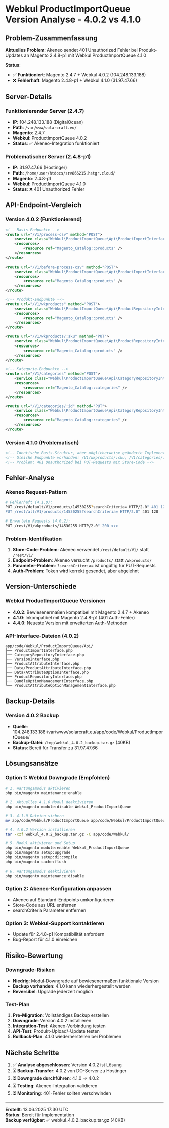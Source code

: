 # Webkul ProductImportQueue Version Analyse - 4.0.2 vs 4.1.0

## Problem-Zusammenfassung
**Aktuelles Problem**: Akeneo sendet 401 Unauthorized Fehler bei Produkt-Updates an Magento 2.4.8-p1 mit Webkul ProductImportQueue 4.1.0

**Status**: 
- ✅ **Funktioniert**: Magento 2.4.7 + Webkul 4.0.2 (104.248.133.188)
- ❌ **Fehlerhaft**: Magento 2.4.8-p1 + Webkul 4.1.0 (31.97.47.66)

## Server-Details

### Funktionierender Server (2.4.7)
- **IP**: 104.248.133.188 (DigitalOcean)
- **Path**: `/var/www/solarcraft.eu/`
- **Magento**: 2.4.7
- **Webkul**: ProductImportQueue 4.0.2
- **Status**: ✅ Akeneo-Integration funktioniert

### Problematischer Server (2.4.8-p1)
- **IP**: 31.97.47.66 (Hostinger)  
- **Path**: `/home/user/htdocs/srv866215.hstgr.cloud/`
- **Magento**: 2.4.8-p1
- **Webkul**: ProductImportQueue 4.1.0
- **Status**: ❌ 401 Unauthorized Fehler

## API-Endpoint-Vergleich

### Version 4.0.2 (Funktionierend)
```xml
<!-- Basis-Endpunkte -->
<route url="/V1/process-csv" method="POST">
    <service class="Webkul\ProductImportQueue\Api\ProductImportInterface" method="processCsv"/>
    <resources>
        <resource ref="Magento_Catalog::products" />
    </resources>
</route>

<route url="/V1/before-process-csv" method="POST">
    <service class="Webkul\ProductImportQueue\Api\ProductImportInterface" method="beforeProcessCsv"/>
    <resources>
        <resource ref="Magento_Catalog::products" />
    </resources>
</route>

<!-- Produkt-Endpunkte -->
<route url="/V1/wkproducts" method="POST">
    <service class="Webkul\ProductImportQueue\Api\ProductRepositoryInterface" method="save"/>
    <resources>
        <resource ref="Magento_Catalog::products" />
    </resources>
</route>

<route url="/V1/wkproducts/:sku" method="PUT">
    <service class="Webkul\ProductImportQueue\Api\ProductRepositoryInterface" method="save" />
    <resources>
        <resource ref="Magento_Catalog::products" />
    </resources>
</route>

<!-- Kategorie-Endpunkte -->
<route url="/V1/categories" method="POST">
    <service class="Webkul\ProductImportQueue\Api\CategoryRepositoryInterface" method="save" />
    <resources>
        <resource ref="Magento_Catalog::categories" />
    </resources>
</route>

<route url="/V1/categories/:id" method="PUT">
    <service class="Webkul\ProductImportQueue\Api\CategoryRepositoryInterface" method="save" />
    <resources>
        <resource ref="Magento_Catalog::categories" />
    </resources>
</route>
```

### Version 4.1.0 (Problematisch)
```xml
<!-- Identische Basis-Struktur, aber möglicherweise geänderte Implementierung -->
<!-- Gleiche Endpunkte vorhanden: /V1/wkproducts/:sku, /V1/categories/:id -->
<!-- Problem: 401 Unauthorized bei PUT-Requests mit Store-Code -->
```

## Fehler-Analyse

### Akeneo Request-Pattern
```bash
# Fehlerhaft (4.1.0):
PUT /rest/default/V1/products/14530255?searchCriteria= HTTP/2.0" 401 120
PUT /rest/all/V1/products/14530255?searchCriteria= HTTP/2.0" 401 120

# Erwartete Requests (4.0.2):
PUT /rest/V1/wkproducts/14530255 HTTP/2.0" 200 xxx
```

### Problem-Identifikation
1. **Store-Code-Problem**: Akeneo verwendet `/rest/default/V1/` statt `/rest/V1/`
2. **Endpoint-Problem**: Akeneo versucht `/products/` statt `/wkproducts/`
3. **Parameter-Problem**: `?searchCriteria=` ist ungültig für PUT-Requests
4. **Auth-Problem**: Token wird korrekt gesendet, aber abgelehnt

## Version-Unterschiede

### Webkul ProductImportQueue Versionen
- **4.0.2**: Bewiesenermaßen kompatibel mit Magento 2.4.7 + Akeneo
- **4.1.0**: Inkompatibel mit Magento 2.4.8-p1 (401 Auth-Fehler)
- **4.4.0**: Neueste Version mit erweiterten Auth-Methoden

### API-Interface-Dateien (4.0.2)
```
app/code/Webkul/ProductImportQueue/Api/
├── ProductImportInterface.php
├── CategoryRepositoryInterface.php
├── VersionInterface.php
├── ProductAttributeInterface.php
├── Data/ProductAttributeInterface.php
├── Data/AttributeOptionInterface.php
├── ProductRepositoryInterface.php
├── BundleOptionManagementInterface.php
└── ProductAttributeOptionManagementInterface.php
```

## Backup-Details

### Version 4.0.2 Backup
- **Quelle**: 104.248.133.188:/var/www/solarcraft.eu/app/code/Webkul/ProductImportQueue/
- **Backup-Datei**: `/tmp/webkul_4.0.2_backup.tar.gz` (40KB)
- **Status**: Bereit für Transfer zu 31.97.47.66

## Lösungsansätze

### Option 1: Webkul Downgrade (Empfohlen)
```bash
# 1. Wartungsmodus aktivieren
php bin/magento maintenance:enable

# 2. Aktuelles 4.1.0 Modul deaktivieren
php bin/magento module:disable Webkul_ProductImportQueue

# 3. 4.1.0 Dateien sichern
mv app/code/Webkul/ProductImportQueue app/code/Webkul/ProductImportQueue_4.1.0_backup

# 4. 4.0.2 Version installieren
tar -xzf webkul_4.0.2_backup.tar.gz -C app/code/Webkul/

# 5. Modul aktivieren und Setup
php bin/magento module:enable Webkul_ProductImportQueue
php bin/magento setup:upgrade
php bin/magento setup:di:compile
php bin/magento cache:flush

# 6. Wartungsmodus deaktivieren
php bin/magento maintenance:disable
```

### Option 2: Akeneo-Konfiguration anpassen
- Akeneo auf Standard-Endpoints umkonfigurieren
- Store-Code aus URL entfernen
- searchCriteria Parameter entfernen

### Option 3: Webkul-Support kontaktieren
- Update für 2.4.8-p1 Kompatibilität anfordern
- Bug-Report für 4.1.0 einreichen

## Risiko-Bewertung

### Downgrade-Risiken
- **Niedrig**: Modul-Downgrade auf bewiesenermaßen funktionale Version
- **Backup vorhanden**: 4.1.0 kann wiederhergestellt werden
- **Reversibel**: Upgrade jederzeit möglich

### Test-Plan
1. **Pre-Migration**: Vollständiges Backup erstellen
2. **Downgrade**: Version 4.0.2 installieren
3. **Integration-Test**: Akeneo-Verbindung testen
4. **API-Test**: Produkt-Upload/-Update testen
5. **Rollback-Plan**: 4.1.0 wiederherstellen bei Problemen

## Nächste Schritte

1. ✅ **Analyse abgeschlossen**: Version 4.0.2 ist Lösung
2. ⏳ **Backup-Transfer**: 4.0.2 von DO-Server zu Hostinger
3. ⏳ **Downgrade durchführen**: 4.1.0 → 4.0.2 
4. ⏳ **Testing**: Akeneo-Integration validieren
5. ⏳ **Monitoring**: 401-Fehler sollten verschwinden

---

**Erstellt**: 13.06.2025 17:30 UTC  
**Status**: Bereit für Implementation  
**Backup verfügbar**: ✅ webkul_4.0.2_backup.tar.gz (40KB)